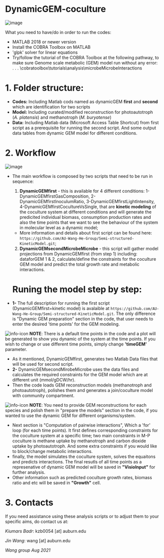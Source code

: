 # DynamicGEM-coculture

![image](https://user-images.githubusercontent.com/67964457/127546060-4ec09198-05ea-4814-8199-1ef48e3204c7.png)


What you need to have/do in order to run the codes:
- MATLAB 2018 or newer version
- Install the COBRA Toolbox on MATLAB
- 'glpk' solver for linear equations
- Try/follow the tutorial of the COBRA Toolbox at the following pathway, to make sure Genome scale metabolic (GEM) model run without any error: 
 . . . \cobratoolbox\tutorials\analysis\microbeMicrobeInteractions


# 1. Folder structure:
- __Codes:__ Including Matlab cods named as dynamicGEM __first__ and __second__ which are identification for two scripts
- __Model:__ Including curated/modified reconstruction for photoautotroph (_A. platensis_) and methanotroph (_M. buryatense_)
- __Data:__ Including Matlab data (Microsoft Access Table Shortcut) from first script as a prerequisite for running the second script. And some output data tables from dynamic GEM model for different conditions.

# 2. Workflow

![image](https://user-images.githubusercontent.com/67964457/127546356-b6794520-b37c-44d7-8237-88afad6d02e8.png)


- The main workflow is composed by two scripts that need to be run in sequence:

   1) __DynamicGEMfirst__ - this is available for 4 different conditions: 1-DynamicGEMfirstGasComposition, 2-DynamicGEMfirstInoculumRatio, 3-DynamicGEMfirstLightIntensity, 4-DynamicGEMfirstCocultureVsSingle, that are __kinetic modeling__ of the coculture system at different conditions and will generate the predicited individual biomass, consumption production rates and also the time points that we want to see the behaviour of the system in molecular level as a dynamic model;
   - More information and details about first script can be found here: 
`https://github.com/AU-Wang-He-Group/Semi-structured-KineticModel.git`;
   
   2) __DynamicGEMsecondMicrobeMicrobe__ - this script will gather model projections 
   from DynamicGEMfirst (from step 1) including: dataforGEM 1 & 2, calculate/define the constraints for the coculture GEM model and predict the total growth rate and metabolic interactions.
   
   # Runing the model step by step:
- __1-__ The full description for running the first script (DynamicGEMfirst=kinetic model) is avalaible at `https://github.com/AU-Wang-He-Group/Semi-structured-KineticModel.git`. The only difference is "Dynamic GEM preparation" section in the code, that user needs to enter the desired 'time points' for the GEM modeling.

![info-icon](https://img.icons8.com/flat_round/48/000000/info.png)
__NOTE__: There is a default time points in the code and a plot will be generated to show you dynamic of the system at the time points. If you wish to change or use different time points, simply change __'timeGEM'__ parameter.

- As it mentioned, DynamicGEMfirst, generates two Matlab Data files that will be used for second script.
- __2-__ DynamicGEMsecondMirobeMicrobe uses the data files and calculates the required constraints for the GEM model which are at different unit (mmol/gDCW/hr).
- Then the code loads GEM reconstruction models (methanotroph and photoautotroph), polishes them and generates a join/coculture model with community compartment.

![info-icon](https://img.icons8.com/flat_round/48/000000/info.png)
__NOTE__: You need to provide GEM reconstructions for each species and polish them in "prepare the models" section in the code, if you wanted to use the dynamic GEM for different organisms/system.
- Next section is "Computation of pairwise interactions", Which a 'for' loop (for each time points). It first defines corresponding constraints for the coculture system at a specific time; two main constraints in M-P coculture is methane uptake by methanotroph and carbon dioxide uptake by photoautotroph. And some extra constraints if you would like to block/change metabolic interactions.
- finally, the model simulates the coculture system, solves the equaitons and predicts interactions. The final resutls of all time points as a represenative of dynamic GEM model will be saved in __"VisioInput"__ for further analysis. 
- Other information such as predicted coculture growth rates, biomass ratio and etc will be saved in __"Growth"__ cell. 

# 3. Contacts

If you need assistance using these analysis scripts or to adjust them to your specific aims, 
do contact us at:

_Kiumars Badr_: kzb0054 [at] auburn.edu

_Jin Wang_: wang [at] auburn.edu

_Wang group Aug 2021_
